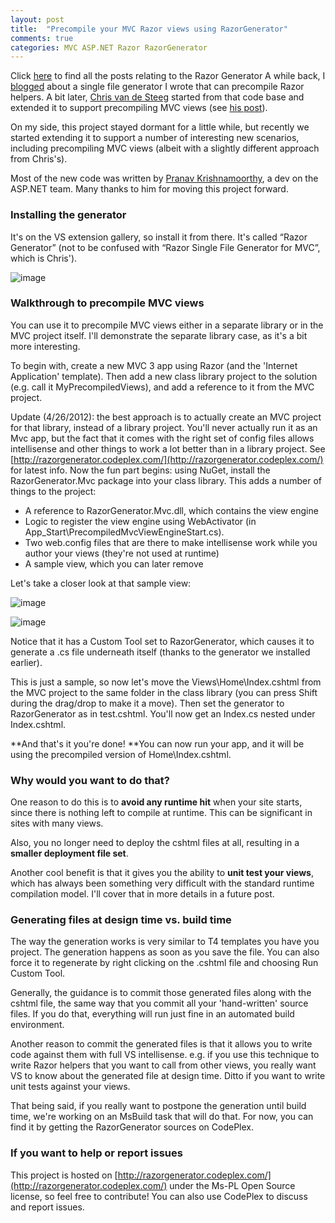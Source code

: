 ```yaml
---
layout: post
title:  "Precompile your MVC Razor views using RazorGenerator"
comments: true
categories: MVC ASP.NET Razor RazorGenerator
---
```



Click [here](http://blog.davidebbo.com/search/label/RazorGenerator) to find all the posts relating to the Razor Generator A while back, I [blogged](http://blogs.msdn.com/b/davidebb/archive/2010/10/27/turn-your-razor-helpers-into-reusable-libraries.aspx) about a single file generator I wrote that can precompile Razor helpers. A bit later, [Chris van de Steeg](http://twitter.com/#!/csteeg) started from that code base and extended it to support precompiling MVC views (see [his post](http://www.chrisvandesteeg.nl/2010/11/22/embedding-pre-compiled-razor-views-in-your-dll/)).

On my side, this project stayed dormant for a little while, but recently we started extending it to support a number of interesting new scenarios, including precompiling MVC views (albeit with a slightly different approach from Chris's).

Most of the new code was written by [Pranav Krishnamoorthy](http://twitter.com/#!/pranav_km), a dev on the ASP.NET team. Many thanks to him for moving this project forward. 

### Installing the generator

It's on the VS extension gallery, so install it from there. It's called “Razor Generator” (not to be confused with “Razor Single File Generator for MVC”, which is Chris').

![image](http://lh5.ggpht.com/-jkOfjQOV26M/TgLpLIbuETI/AAAAAAAAAYo/B2r3nk0WFKo/image_thumb%25255B1%25255D.png?imgmax=800)

### 

### Walkthrough to precompile MVC views

You can use it to precompile MVC views either in a separate library or in the MVC project itself. I'll demonstrate the separate library case, as it's a bit more interesting.

To begin with, create a new MVC 3 app using Razor (and the 'Internet Application' template). Then add a new class library project to the solution (e.g. call it MyPrecompiledViews), and add a reference to it from the MVC project.


Update (4/26/2012): the best approach is to actually create an MVC project for that library, instead of a library project. You'll never actually run it as an Mvc app, but the fact that it comes with the right set of config files allows intellisense and other things to work a lot better than in a library project. See [http://razorgenerator.codeplex.com/](http://razorgenerator.codeplex.com/) for latest info.
Now the fun part begins: using NuGet, install the RazorGenerator.Mvc package into your class library. This adds a number of things to the project:

- A reference to RazorGenerator.Mvc.dll, which contains the view engine  
- Logic to register the view engine using WebActivator (in App_Start\PrecompiledMvcViewEngineStart.cs).  
- Two web.config files that are there to make intellisense work while you author your views (they're not used at runtime)  
- A sample view, which you can later remove





Let's take a closer look at that sample view:

![image](http://lh5.ggpht.com/-MQpzV2zjSZs/TgLpLkUkiBI/AAAAAAAAAYw/ji5bVXveX0M/image_thumb%25255B4%25255D.png?imgmax=800)

![image](http://lh3.ggpht.com/-Py4u8iBx64w/TgLpMGkQSzI/AAAAAAAAAY4/1C5hEvLy0pA/image_thumb%25255B8%25255D.png?imgmax=800)

Notice that it has a Custom Tool set to RazorGenerator, which causes it to generate a .cs file underneath itself (thanks to the generator we installed earlier).

This is just a sample, so now let's move the Views\Home\Index.cshtml from the MVC project to the same folder in the class library (you can press Shift during the drag/drop to make it a move). Then set the generator to RazorGenerator as in test.cshtml. You'll now get an Index.cs nested under Index.cshtml.

**And that's it you're done! **You can now run your app, and it will be using the precompiled version of Home\Index.cshtml. 

### Why would you want to do that?

One reason to do this is to **avoid any runtime hit** when your site starts, since there is nothing left to compile at runtime. This can be significant in sites with many views.

Also, you no longer need to deploy the cshtml files at all, resulting in a **smaller deployment file set**.

Another cool benefit is that it gives you the ability to **unit test your views**, which has always been something very difficult with the standard runtime compilation model. I'll cover that in more details in a future post. 

### Generating files at design time vs. build time

The way the generation works is very similar to T4 templates you have you project. The generation happens as soon as you save the file. You can also force it to regenerate by right clicking on the .cshtml file and choosing Run Custom Tool.

Generally, the guidance is to commit those generated files along with the cshtml file, the same way that you commit all your 'hand-written' source files. If you do that, everything will run just fine in an automated build environment.

Another reason to commit the generated files is that it allows you to write code against them with full VS intellisense. e.g. if you use this technique to write Razor helpers that you want to call from other views, you really want VS to know about the generated file at design time. Ditto if you want to write unit tests against your views.

That being said, if you really want to postpone the generation until build time, we're working on an MsBuild task that will do that. For now, you can find it by getting the RazorGenerator sources on CodePlex. 

### If you want to help or report issues

This project is hosted on [http://razorgenerator.codeplex.com/](http://razorgenerator.codeplex.com/) under the Ms-PL Open Source license, so feel free to contribute! You can also use CodePlex to discuss and report issues.

